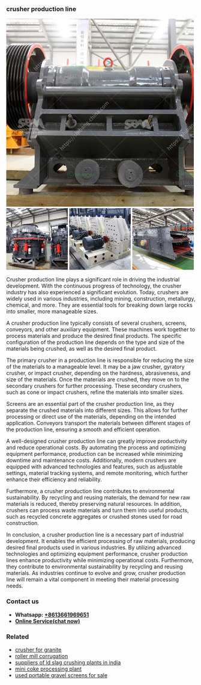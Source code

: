 <h3>crusher production line</h3><img src='1708499428.jpg' alt=''><p>Crusher production line plays a significant role in driving the industrial development. With the continuous progress of technology, the crusher industry has also experienced a significant evolution. Today, crushers are widely used in various industries, including mining, construction, metallurgy, chemical, and more. They are essential tools for breaking down large rocks into smaller, more manageable sizes. </p><p>A crusher production line typically consists of several crushers, screens, conveyors, and other auxiliary equipment. These machines work together to process materials and produce the desired final products. The specific configuration of the production line depends on the type and size of the materials being crushed, as well as the desired final product. </p><p>The primary crusher in a production line is responsible for reducing the size of the materials to a manageable level. It may be a jaw crusher, gyratory crusher, or impact crusher, depending on the hardness, abrasiveness, and size of the materials. Once the materials are crushed, they move on to the secondary crushers for further processing. These secondary crushers, such as cone or impact crushers, refine the materials into smaller sizes. </p><p>Screens are an essential part of the crusher production line, as they separate the crushed materials into different sizes. This allows for further processing or direct use of the materials, depending on the intended application. Conveyors transport the materials between different stages of the production line, ensuring a smooth and efficient operation. </p><p>A well-designed crusher production line can greatly improve productivity and reduce operational costs. By automating the process and optimizing equipment performance, production can be increased while minimizing downtime and maintenance costs. Additionally, modern crushers are equipped with advanced technologies and features, such as adjustable settings, material tracking systems, and remote monitoring, which further enhance their efficiency and reliability. </p><p>Furthermore, a crusher production line contributes to environmental sustainability. By recycling and reusing materials, the demand for new raw materials is reduced, thereby preserving natural resources. In addition, crushers can process waste materials and turn them into useful products, such as recycled concrete aggregates or crushed stones used for road construction. </p><p>In conclusion, a crusher production line is a necessary part of industrial development. It enables the efficient processing of raw materials, producing desired final products used in various industries. By utilizing advanced technologies and optimizing equipment performance, crusher production lines enhance productivity while minimizing operational costs. Furthermore, they contribute to environmental sustainability by recycling and reusing materials. As industries continue to evolve and grow, crusher production line will remain a vital component in meeting their material processing needs.</p><h3>Contact us</h3><ul><li><strong>Whatsapp:&nbsp;<a href="https://wa.me/8613661969651">+8613661969651</a></strong></li><li><a href="https://swt.shibang-china.com/?git&amp;zhl&amp;crusher production line"><strong>Online Service(chat now)</strong></a></li></ul><h3>Related</h3><ul><li><a href='crusher for granite.md'>crusher for granite</a></li><li><a href='roller mill corrugation.md'>roller mill corrugation</a></li><li><a href='suppliers of ld slag crushing plants in india.md'>suppliers of ld slag crushing plants in india</a></li><li><a href='mini coke processing plant.md'>mini coke processing plant</a></li><li><a href='used portable gravel screens for sale.md'>used portable gravel screens for sale</a></li></ul>